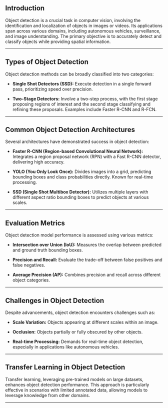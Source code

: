 ## Introduction

Object detection is a crucial task in computer vision, involving the identification and localization of objects in images or videos. Its applications span across various domains, including autonomous vehicles, surveillance, and image understanding. The primary objective is to accurately detect and classify objects while providing spatial information.

---

## Types of Object Detection

Object detection methods can be broadly classified into two categories:

- **Single Shot Detectors (SSD):** Execute detection in a single forward pass, prioritizing speed over precision.

- **Two-Stage Detectors:** Involve a two-step process, with the first stage proposing regions of interest and the second stage classifying and refining these proposals. Examples include Faster R-CNN and R-FCN.

---

## Common Object Detection Architectures

Several architectures have demonstrated success in object detection:

- **Faster R-CNN (Region-based Convolutional Neural Network):** Integrates a region proposal network (RPN) with a Fast R-CNN detector, delivering high accuracy.

- **YOLO (You Only Look Once):** Divides images into a grid, predicting bounding boxes and class probabilities directly. Known for real-time processing.

- **SSD (Single Shot Multibox Detector):** Utilizes multiple layers with different aspect ratio bounding boxes to predict objects at various scales.

---

## Evaluation Metrics

Object detection model performance is assessed using various metrics:

- **Intersection over Union (IoU):** Measures the overlap between predicted and ground truth bounding boxes.

- **Precision and Recall:** Evaluate the trade-off between false positives and false negatives.

- **Average Precision (AP):** Combines precision and recall across different object categories.

---

## Challenges in Object Detection

Despite advancements, object detection encounters challenges such as:

- **Scale Variation:** Objects appearing at different scales within an image.

- **Occlusion:** Objects partially or fully obscured by other objects.

- **Real-time Processing:** Demands for real-time object detection, especially in applications like autonomous vehicles.

---

## Transfer Learning in Object Detection

Transfer learning, leveraging pre-trained models on large datasets, enhances object detection performance. This approach is particularly effective in scenarios with limited annotated data, allowing models to leverage knowledge from other domains.

---
